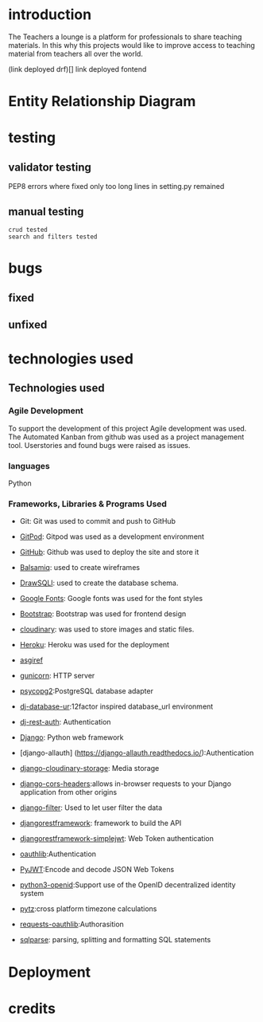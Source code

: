 # introduction
The Teachers a lounge is a platform for professionals to share teaching materials. In this why this projects would like to improve access to teaching material from teachers all over the world. 

(link deployed drf)[]
link deployed fontend

# Entity Relationship Diagram
# testing
## validator testing
PEP8 errors where fixed only too long lines in setting.py remained
## manual testing
    crud tested
    search and filters tested
# bugs 
## fixed
## unfixed
# technologies used

## Technologies used 
### Agile Development

To support the development of this project Agile development was used. The Automated Kanban from github was used as a project management tool. Userstories and found bugs were raised as issues. 

### languages
Python

### Frameworks, Libraries & Programs Used
- Git: Git was used to commit and push to GitHub 
- [GitPod](https://gitpod.io/): Gitpod was used as a development environment 
- [GitHub](https://github.com/): Github was used to deploy the site and store it  
- [Balsamiq](https://balsamiq.com/): used to create wireframes
- [DrawSQLl](https://drawsql.app/): used to create the database schema.
- [Google Fonts](fonts.google.com/): Google fonts was used for the font styles
- [Bootstrap](https://getbootstrap.com/): Bootstrap was used for frontend design
- [cloudinary](https://cloudinary.com/): was used to store images and static files.
- [Heroku](https://www.heroku.com/): Heroku was used for the deployment


- [asgiref](https://pypi.org/project/asgiref/1.1.1/)
- [gunicorn](https://gunicorn.org/):  HTTP server 
- [psycopg2](https://pypi.org/project/psycopg2/):PostgreSQL database adapter
- [dj-database-ur](https://pypi.org/project/dj-database-url/):12factor inspired database_url environment
- [dj-rest-auth](https://dj-rest-auth.readthedocs.io/en/): Authentication
- [Django](https://www.djangoproject.com/):  Python web framework
- [django-allauth] (https://django-allauth.readthedocs.io/):Authentication
- [django-cloudinary-storage](https://pypi.org/project/django-cloudinary-storage/): Media storage
- [django-cors-headers](https://pypi.org/project/django-cors-headers/):allows in-browser requests to your Django application from other origins
- [django-filter](https://django-filter.readthedocs.io/en/stable/): Used to let user filter the data
- [djangorestframework](https://www.django-rest-framework.org/): framework to build the API
- [djangorestframework-simplejwt](https://django-rest-framework-simplejwt.readthedocs.io/): Web Token authentication
- [oauthlib](https://oauthlib.readthedocs.io/):Authentication
- [PyJWT](https://pyjwt.readthedocs.io/):Encode and decode JSON Web Tokens
- [python3-openid](https://pypi.org/project/python3-openid/):Support use of the OpenID decentralized identity system
- [pytz](https://pypi.org/project/pytz/):cross platform timezone calculations
- [requests-oauthlib](https://pypi.org/project/requests-oauthlib/):Authorasition
- [sqlparse](https://pypi.org/project/sqlparse/): parsing, splitting and formatting SQL statements

# Deployment
# credits 


